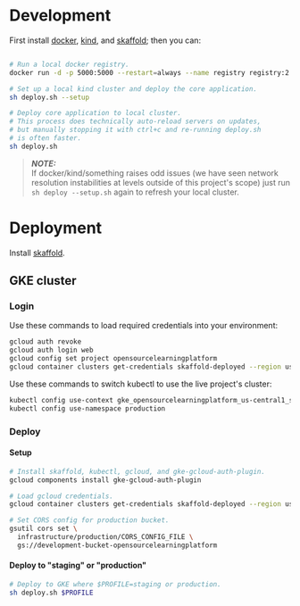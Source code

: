 # Development

First install [docker](https://docs.docker.com/get-docker/),
[kind](https://kind.sigs.k8s.io/docs/user/quick-start), and
[skaffold](https://skaffold.dev/docs/install/); then you can:

```sh

# Run a local docker registry.
docker run -d -p 5000:5000 --restart=always --name registry registry:2

# Set up a local kind cluster and deploy the core application.
sh deploy.sh --setup

# Deploy core application to local cluster.
# This process does technically auto-reload servers on updates,
# but manually stopping it with ctrl+c and re-running deploy.sh
# is often faster.
sh deploy.sh
```

> **_NOTE:_**<br>
> If docker/kind/something raises odd issues (we have seen
> network resolution instabilities at levels outside of this
> project's scope) just run ```sh deploy --setup.sh``` again to
> refresh your local cluster.

# Deployment

Install [skaffold](https://skaffold.dev/docs/install/).

## GKE cluster

### Login

Use these commands to load required credentials into your
environment:

```sh
gcloud auth revoke
gcloud auth login web
gcloud config set project opensourcelearningplatform
gcloud container clusters get-credentials skaffold-deployed --region us-central1
```

Use these commands to switch kubectl to use the live project's
cluster:

```sh
kubectl config use-context gke_opensourcelearningplatform_us-central1_skaffold-deployed
kubectl config use-namespace production
```

### Deploy

#### Setup

```sh
# Install skaffold, kubectl, gcloud, and gke-gcloud-auth-plugin.
gcloud components install gke-gcloud-auth-plugin

# Load gcloud credentials.
gcloud container clusters get-credentials skaffold-deployed --region us-central1

# Set CORS config for production bucket.
gsutil cors set \
  infrastructure/production/CORS_CONFIG_FILE \
  gs://development-bucket-opensourcelearningplatform
```

#### Deploy to "staging" or "production"

```sh
# Deploy to GKE where $PROFILE=staging or production.
sh deploy.sh $PROFILE
```
